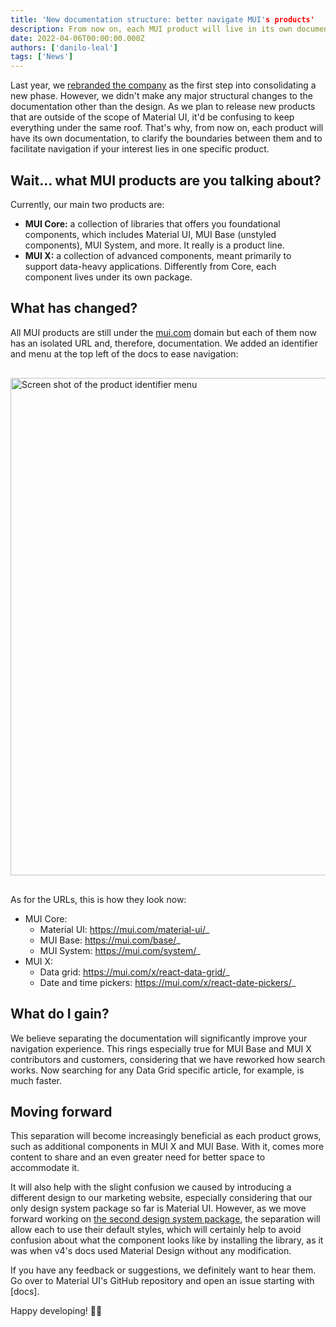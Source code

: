 ```yaml
---
title: 'New documentation structure: better navigate MUI's products'
description: From now on, each MUI product will live in its own documentation. Find out how that is better for you.
date: 2022-04-06T00:00:00.000Z
authors: ['danilo-leal']
tags: ['News']
---
```


Last year, we [rebranded the company](/blog/material-ui-is-now-mui/) as the first step into consolidating a new phase.
However, we didn't make any major structural changes to the documentation other than the design.
As we plan to release new products that are outside of the scope of Material UI, it'd be confusing to keep everything under the same roof.
That's why, from now on, each product will have its own documentation, to clarify the boundaries between them and to facilitate navigation if your interest lies in one specific product.

## Wait... what MUI products are you talking about?

Currently, our main two products are:

- **MUI Core:** a collection of libraries that offers you foundational components, which includes Material UI, MUI Base (unstyled components), MUI System, and more. It really is a product line.
- **MUI X:** a collection of advanced components, meant primarily to support data-heavy applications. Differently from Core, each component lives under its own package.

## What has changed?

All MUI products are still under the [mui.com](http://mui.com) domain but each of them now has an isolated URL and, therefore, documentation.
We added an identifier and menu at the top left of the docs to ease navigation:

<img src="/static/blog/docs-updates/docs-separation.png" style="width: 796px; margin-top: 16px; margin-bottom: 16px;" alt="Screen shot of the product identifier menu" />

As for the URLs, this is how they look now:

- MUI Core:
  - Material UI: https://mui.com/material-ui/_
  - MUI Base: https://mui.com/base/_
  - MUI System: https://mui.com/system/_
- MUI X:
  - Data grid: https://mui.com/x/react-data-grid/_
  - Date and time pickers: https://mui.com/x/react-date-pickers/_

## What do I gain?

We believe separating the documentation will significantly improve your navigation experience.
This rings especially true for MUI Base and MUI X contributors and customers, considering that we have reworked how search works.
Now searching for any Data Grid specific article, for example, is much faster.

## Moving forward

This separation will become increasingly beneficial as each product grows, such as additional components in MUI X and MUI Base.
With it, comes more content to share and an even greater need for better space to accommodate it.

It will also help with the slight confusion we caused by introducing a different design to our marketing website, especially considering that our only design system package so far is Material UI.
However, as we move forward working on [the second design system package](https://deploy-preview-31620--material-ui.netlify.app/experiments/), the separation will allow each to use their default styles, which will certainly help to avoid confusion about what the component looks like by installing the library, as it was when v4's docs used Material Design without any modification.

If you have any feedback or suggestions, we definitely want to hear them.
Go over to Material UI's GitHub repository and open an issue starting with [docs].

Happy developing! 👩‍💻
